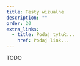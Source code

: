 ```yaml
---
title: Testy wizualne
description: ""
order: 20
extra_links:
  - title: Podaj tytuł...
    href: Podaj link...
---
```


TODO
